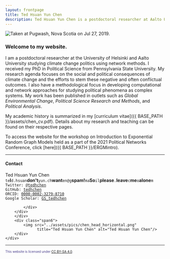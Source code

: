 ```yaml
---
layout: frontpage
title: Ted Hsuan Yun Chen
description: Ted Hsuan Yun Chen is a postdoctoral researcher at Aalto University and University of Helsinki.
---
```




<div class="container-narrownomargin">
<img src="../assets/pics/banners/pugwash_peacehall.jpg" 
		title= "Taken at Pugwash, Nova Scotia on Jul 27, 2019." alt="Taken at Pugwash, Nova Scotia on Jul 27, 2019."/>
</div>



### Welcome to my website.

I am a postdoctoral researcher at the University of Helsinki and Aalto University studying climate change politics using network methods. I received my PhD in Political Science from Pennsylvania State University. My research agenda focuses on the social and political consequences of climate change and the efforts to stem these negative and often conflictual outcomes. I also have a methodological focus in developing computational and network approaches for studying political phenomena as complex systems. My work has been published in outlets such as _Global Environmental Change_, _Political Science Research and Methods_, and _Political Analysis_.

My academic history is summarized in my [curriculum vitae]({{ BASE_PATH }}/assets/chen_cv.pdf). Details about my research and teaching can be found on their respective pages.<br/>

To access the website for the workshop on Introduction to Exponential Random Graph Models held as a part of the 2021 Political Networks Conference, click [here]({{ BASE_PATH }}/ERGMintro).


---

<div class="container-narrownomargin">
    <div class="row-fluid">
        <div class="span6">
		<h4><a name="contact"></a>Contact</h4>
		<div class="row-fluid">
			<div class="span6">
				Ted Hsuan Yun Chen<br/>
				<div id="hide_email">
					<code>te</code><b>I</b><code>d.hsuan</code><b>don't</b><code>yun.ch</code><b>want</b><code>en@g</code><b>spam!</b><code>ma</code><b>So</b><code>il</code><b>please</b><code>.</code><b>leave</b><code>c</code><b>me</b><code>o</code><b>alone</b><code>m</code><br/>
				</div>
				<code>Twitter: <a href="https://twitter.com/tedhchen">@tedhchen</a></code><br/>
				<code>GitHub: <a href="https://github.com/tedhchen">tedhchen</a></code><br/>
				<code>ORCID: <a href="https://orcid.org/0000-0002-3279-8710">0000-0002-3279-8710</a></code><br/>
				<code>Google Scholar: <a href="http://bit.ly/GS_tedhchen">GS_tedhchen</a></code><br/>
			</div>
			<div class="span6">

			</div>
		</div>
        </div>
        <div class="span6">
            <img src="../assets/pics/chen_head_horizontal.png"
                  title="Ted Hsuan Yun Chen" alt="Ted Hsuan Yun Chen"/>
        </div>
    </div>
</div>

---

<div class="container-narrownomargin pull-right">
  <font size="1" color="darkslateblue">This website is licensed under <a href="https://creativecommons.org/licenses/by-sa/4.0/">CC BY-SA 4.0</a>.</font>
</div>


